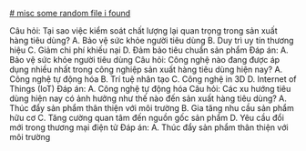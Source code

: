 [# misc
some random file i found
](https://www.canva.com/design/DAGe_Ul0_Ik/_SI5UyqR-eNPmJGDDZEn3w/edit?utm_content=DAGe_Ul0_Ik&utm_campaign=designshare&utm_medium=link2&utm_source=sharebutton)

Câu hỏi: Tại sao việc kiểm soát chất lượng lại quan trọng trong sản xuất hàng tiêu dùng?
A. Bảo vệ sức khỏe người tiêu dùng
B. Duy trì uy tín thương hiệu
C. Giảm chi phí khiếu nại
D. Đảm bảo tiêu chuẩn sản phẩm
Đáp án: A. Bảo vệ sức khỏe người tiêu dùng
Câu hỏi: Công nghệ nào đang được áp dụng nhiều nhất trong công nghiệp sản xuất hàng tiêu dùng hiện nay?
A. Công nghệ tự động hóa
B. Trí tuệ nhân tạo
C. Công nghệ in 3D
D. Internet of Things (IoT)
Đáp án: A. Công nghệ tự động hóa
Câu hỏi: Các xu hướng tiêu dùng hiện nay có ảnh hưởng như thế nào đến sản xuất hàng tiêu dùng?
A. Thúc đẩy sản phẩm thân thiện với môi trường
B. Gia tăng nhu cầu sản phẩm hữu cơ
C. Tăng cường quan tâm đến nguồn gốc sản phẩm
D. Yêu cầu đổi mới trong thương mại điện tử
Đáp án: A. Thúc đẩy sản phẩm thân thiện với môi trường
